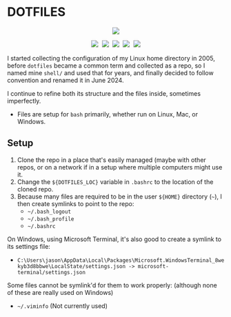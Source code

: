 # DOTFILES

<p align="center">
  <kbd>
      <img src="https://img.shields.io/badge/Open%20Source-3DA639?logo=Open%20Source%20Initiative &logoColor=white" />
  </kbd>
</p>
<p align="center">
  <kbd>
      <img src="https://img.shields.io/badge/Git-F05032?logo=Git&logoColor=white" />
      <img src="https://img.shields.io/badge/Python-3776AB?logo=Python&logoColor=white" />
      <img src="https://img.shields.io/badge/Vim-019733?logo=Vim&logoColor=white" />
      <img src="https://img.shields.io/badge/Visual%20Studio%20Code-007ACC?logo=Visual%20Studio%20Code&logoColor=white" />
      <img src="https://img.shields.io/badge/Microsoft%20Terminal-4D4D4D?logo=Windows%20Terminal&logoColor=white" />
  </kbd>
</p>

I started collecting the configuration of my Linux home directory in 2005,
before `dotfiles` became a common term and collected as a repo, so I named mine
`shell/` and used that for years, and finally decided to follow convention and
renamed it in June 2024.

I continue to refine both its structure and the files inside, sometimes imperfectly.
* Files are setup for `bash` primarily, whether run on Linux, Mac, or Windows.


## Setup
1. Clone the repo in a place that's easily managed (maybe with other repos, or
on a network if in a setup where multiple computers might use it.
1. Change the `${DOTFILES_LOC}` variable in `.bashrc` to the location of the
cloned repo.
1. Because many files are required to be in the user `${HOME}` directory (`~`), I then create symlinks to point to the repo:
    * `~/.bash_logout`
    * `~/.bash_profile`
    * `~/.bashrc`


On Windows, using Microsoft Terminal, it's also good to create a symlink to its settings file:
* `C:\Users\jason\AppData\Local\Packages\Microsoft.WindowsTerminal_8wekyb3d8bbwe\LocalState/settings.json -> microsoft-terminal/settings.json`


Some files cannot be symlink'd for them to work properly: (although none of these are really used on Windows)
* `~/.viminfo` (Not currently used)
